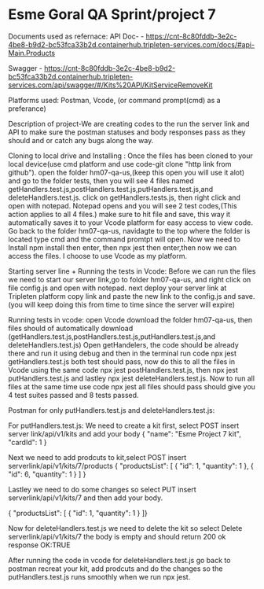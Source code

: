 # Esme Goral QA Sprint/project 7 


Documents used as refernace:
API Doc- - https://cnt-8c80fddb-3e2c-4be8-b9d2-bc53fca33b2d.containerhub.tripleten-services.com/docs/#api-Main.Products

Swagger - https://cnt-8c80fddb-3e2c-4be8-b9d2-bc53fca33b2d.containerhub.tripleten-services.com/api/swagger/#/Kits%20API/KitServiceRemoveKit


Platforms used:
Postman,
Vcode, (or 
command prompt(cmd) as a preferance)


Description of project-We are creating codes to the run the server link and API to make sure the postman statuses and body responses pass as they should and or 
catch any bugs along the way. 


Cloning to local drive and Installing :
Once the files has been cloned to your local device(use cmd platform and use code-git clone "http link from github").
open the folder hm07-qa-us,(keep this open you will use it alot) and go to the folder tests, then you will see 4 files named getHandlers.test.js,postHandlers.test.js,putHandlers.test.js,and deleteHandlers.test.js. click on getHandlers.tests.js, then right click and open with notepad. Notepad opens and you will see 2 test codes,(This action applies to all 4 files.) make sure to hit file and save, this way it automatically saves it to your Vcode platform for easy access to view code.
Go back to the folder hm07-qa-us, navidagte to the top where the folder is located type cmd and the command promtpt will open. Now we need to Install npm install then enter, then npx jest then enter,then now we can access the files. I choose to use Vcode as my platform.


Starting server line + Running the tests in Vcode:
Before we can run the files we need to start our server link,go to folder hm07-qa-us, and right click on file config.js and open with notepad. next deploy your server link at Tripleten platform copy link and paste the new link to the config.js and save. (you will keep doing this from time to time since the server will expire)


Running tests in vcode:
open Vcode download the folder hm07-qa-us, then files should of automatically download (getHandlers.test.js,postHandlers.test.js,putHandlers.test.js,and deleteHandlers.test.js) Open getHandelers, the code should be already there and run it using debug and then in the terminal run code npx jest getHandlers.test.js
both test should pass, now do this to all the files in Vcode using the same code npx jest postHandlers.test.js, then npx jest putHandlers.test.js and lastley npx jest deleteHandlers.test.js. Now to run all files at the same time use code npx jest all files should pass should give you 4 test suites passed and 8 tests passed.



Postman for only putHandlers.test.js and deleteHandlers.test.js:

For putHandlers.test.js:
We need to create a kit first, select POST insert server link/api/v1/kits 
and add your body 
{
  "name": "Esme Project 7 kit",
  "cardId": 1
}


Next we need to add prodcuts to kit,select POST insert serverlink/api/v1/kits/7/products
{
    "productsList": [
        {
            "id": 1,
            "quantity": 1
        },
        {
            "id": 6,
            "quantity": 1
        }
    ]
}

Lastley we need to do some changes so select PUT insert serverlink/api/v1/kits/7
and then add your body.


{ "productsList": [
        {
            "id": 1,
            "quantity": 1
        }
    ]}



Now for deleteHandlers.test.js we need to delete the kit so select Delete serverlink/api/v1/kits/7
the body is empty and should return 200 ok response OK:TRUE


After running the code in vcode for deleteHandlers.test.js go back to postman recreat your kit, add prodcuts and do the changes so the putHandlers.test.js runs smoothly when we run npx jest.





















